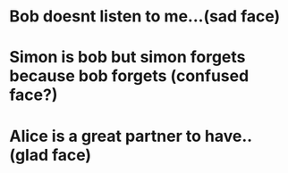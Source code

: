 # Bob doesnt listen to me...(sad face)
# Simon is bob but simon forgets because bob forgets (confused face?)
# Alice is a great partner to have.. (glad face)

